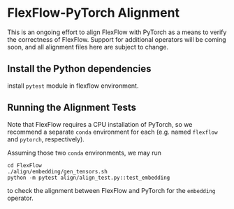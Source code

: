 # FlexFlow-PyTorch Alignment

This is an ongoing effort to align FlexFlow with PyTorch as a means to verify
the correctness of FlexFlow. Support for additional operators will be coming
soon, and all alignment files here are subject to change.
## Install the Python dependencies
install `pytest` module in flexflow environment.

## Running the Alignment Tests
Note that FlexFlow requires a CPU installation of PyTorch, so we recommend a
separate `conda` environment for each (e.g. named `flexflow` and `pytorch`,
respectively).

Assuming those two `conda` environments, we may run
```
cd FlexFlow
./align/embedding/gen_tensors.sh
python -m pytest align/align_test.py::test_embedding
```
to check the alignment between FlexFlow and PyTorch for the `embedding` operator.
